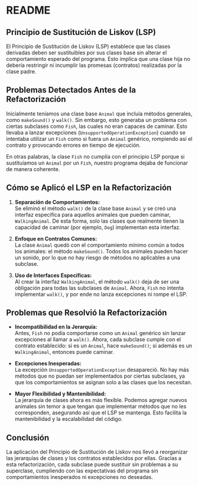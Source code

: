 # README

## Principio de Sustitución de Liskov (LSP)

El Principio de Sustitución de Liskov (LSP) establece que las clases derivadas deben ser sustituibles por sus clases base sin alterar el comportamiento esperado del programa. Esto implica que una clase hija no debería restringir ni incumplir las promesas (contratos) realizadas por la clase padre.

## Problemas Detectados Antes de la Refactorización

Inicialmente teníamos una clase base `Animal` que incluía métodos generales, como `makeSound()` y `walk()`. Sin embargo, esto generaba un problema con ciertas subclases como `Fish`, las cuales no eran capaces de caminar. Esto llevaba a lanzar excepciones (`UnsupportedOperationException`) cuando se intentaba utilizar un `Fish` como si fuera un `Animal` genérico, rompiendo así el contrato y provocando errores en tiempo de ejecución.

En otras palabras, la clase `Fish` no cumplía con el principio LSP porque si sustituíamos un `Animal` por un `Fish`, nuestro programa dejaba de funcionar de manera coherente.

## Cómo se Aplicó el LSP en la Refactorización

1. **Separación de Comportamientos:**  
   Se eliminó el método `walk()` de la clase base `Animal` y se creó una interfaz específica para aquellos animales que pueden caminar, `WalkingAnimal`. De esta forma, solo las clases que realmente tienen la capacidad de caminar (por ejemplo, `Dog`) implementan esta interfaz.

2. **Enfoque en Contratos Comunes:**  
   La clase `Animal` quedó con el comportamiento mínimo común a todos los animales: el método `makeSound()`. Todos los animales pueden hacer un sonido, por lo que no hay riesgo de métodos no aplicables a una subclase.

3. **Uso de Interfaces Específicas:**  
   Al crear la interfaz `WalkingAnimal`, el método `walk()` deja de ser una obligación para todas las subclases de `Animal`. Ahora, `Fish` no intenta implementar `walk()`, y por ende no lanza excepciones ni rompe el LSP.

## Problemas que Resolvió la Refactorización

- **Incompatibilidad en la Jerarquía:**  
  Antes, `Fish` no podía comportarse como un `Animal` genérico sin lanzar excepciones al llamar a `walk()`. Ahora, cada subclase cumple con el contrato establecido: si es un `Animal`, hace `makeSound()`; si además es un `WalkingAnimal`, entonces puede caminar.

- **Excepciones Inesperadas:**  
  La excepción `UnsupportedOperationException` desapareció. No hay más métodos que no puedan ser implementados por ciertas subclases, ya que los comportamientos se asignan solo a las clases que los necesitan.

- **Mayor Flexibilidad y Mantenibilidad:**  
  La jerarquía de clases ahora es más flexible. Podemos agregar nuevos animales sin temor a que tengan que implementar métodos que no les corresponden, asegurando así que el LSP se mantenga. Esto facilita la mantenibilidad y la escalabilidad del código.

## Conclusión

La aplicación del Principio de Sustitución de Liskov nos llevó a reorganizar las jerarquías de clases y los contratos establecidos por ellas. Gracias a esta refactorización, cada subclase puede sustituir sin problemas a su superclase, cumpliendo con las expectativas del programa sin comportamientos inesperados ni excepciones no deseadas.
